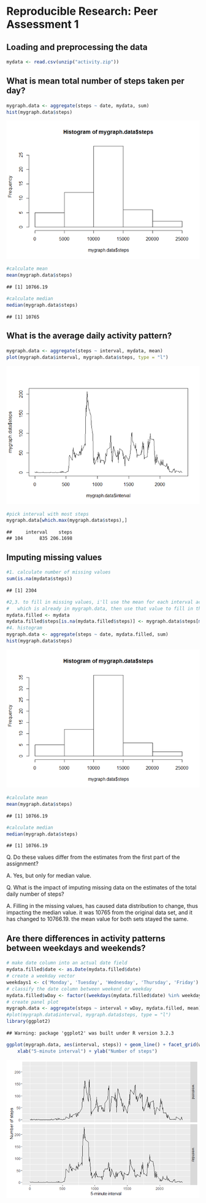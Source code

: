 # Reproducible Research: Peer Assessment 1


## Loading and preprocessing the data

```r
mydata <- read.csv(unzip("activity.zip"))
```


## What is mean total number of steps taken per day?

```r
mygraph.data <- aggregate(steps ~ date, mydata, sum)
hist(mygraph.data$steps)
```

![](PA1_template_files/figure-html/unnamed-chunk-2-1.png)

```r
#calculate mean
mean(mygraph.data$steps)
```

```
## [1] 10766.19
```

```r
#calculate median
median(mygraph.data$steps)
```

```
## [1] 10765
```



## What is the average daily activity pattern?

```r
mygraph.data <- aggregate(steps ~ interval, mydata, mean)
plot(mygraph.data$interval, mygraph.data$steps, type = "l")
```

![](PA1_template_files/figure-html/unnamed-chunk-3-1.png)

```r
#pick interval with most steps
mygraph.data[which.max(mygraph.data$steps),]
```

```
##     interval    steps
## 104      835 206.1698
```



## Imputing missing values

```r
#1. calculate number of missing values
sum(is.na(mydata$steps))
```

```
## [1] 2304
```

```r
#2,3. to fill in missing values, i'll use the mean for each interval across all days
#   which is already in mygraph.data, then use that value to fill in the missing data
mydata.filled <- mydata
mydata.filled$steps[is.na(mydata.filled$steps)] <- mygraph.data$steps[match(mydata.filled$interval, mygraph.data$interval)][which(is.na(mydata.filled$steps))]
#4. histogram
mygraph.data <- aggregate(steps ~ date, mydata.filled, sum)
hist(mygraph.data$steps)
```

![](PA1_template_files/figure-html/unnamed-chunk-4-1.png)

```r
#calculate mean
mean(mygraph.data$steps)
```

```
## [1] 10766.19
```

```r
#calculate median
median(mygraph.data$steps)
```

```
## [1] 10766.19
```
Q. Do these values differ from the estimates from the first part of the assignment? 

A. Yes, but only for median value.

Q. What is the impact of imputing missing data on the estimates of the total daily number of steps?

A. Filling in the missing values, has caused data distribution to change, thus impacting the median value. it was 10765 from the original data set, and it has changed to 10766.19. the mean value for both sets stayed the same.


## Are there differences in activity patterns between weekdays and weekends?

```r
# make date column into an actual date field
mydata.filled$date <- as.Date(mydata.filled$date)
# create a weekday vector
weekdays1 <- c('Monday', 'Tuesday', 'Wednesday', 'Thursday', 'Friday')
# classify the date column between weekend or weekday
mydata.filled$wDay <- factor((weekdays(mydata.filled$date) %in% weekdays1), levels=c(FALSE, TRUE), labels=c('weekend', 'weekday')) 
# create panel plot
mygraph.data <- aggregate(steps ~ interval + wDay, mydata.filled, mean)
#plot(mygraph.data$interval, mygraph.data$steps, type = "l")
library(ggplot2)
```

```
## Warning: package 'ggplot2' was built under R version 3.2.3
```

```r
ggplot(mygraph.data, aes(interval, steps)) + geom_line() + facet_grid(wDay ~ .) +
    xlab("5-minute interval") + ylab("Number of steps")
```

![](PA1_template_files/figure-html/unnamed-chunk-5-1.png)

